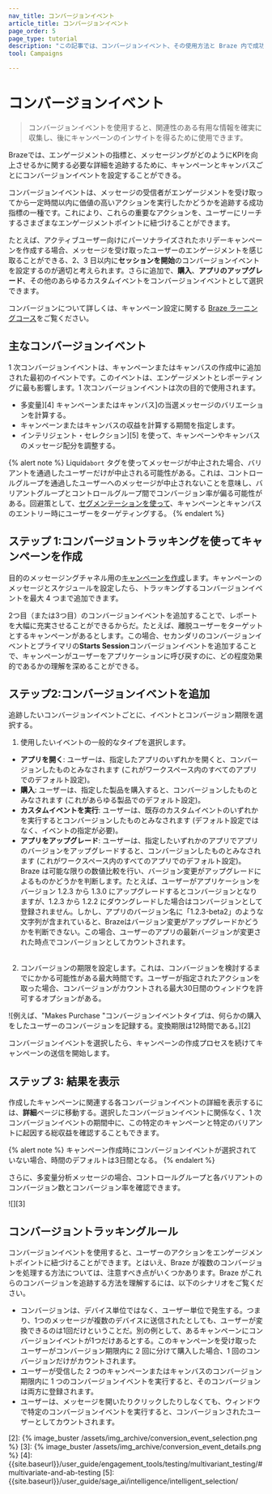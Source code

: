 ```yaml
---
nav_title: コンバージョンイベント
article_title: コンバージョンイベント
page_order: 5
page_type: tutorial
description: "この記事では、コンバージョンイベント、その使用方法と Braze 内で成功指標を定義する方法、これらのツールを使用してユーザーのエンゲージメントを確認する方法について説明します。"
tool: Campaigns

---
```

# コンバージョンイベント

> コンバージョンイベントを使用すると、関連性のある有用な情報を確実に収集し、後にキャンペーンのインサイトを得るために使用できます。 

Brazeでは、エンゲージメントの指標と、メッセージングがどのようにKPIを向上させるかに関する必要な詳細を追跡するために、キャンペーンとキャンバスごとにコンバージョンイベントを設定することができる。

コンバージョンイベントは、メッセージの受信者がエンゲージメントを受け取ってから一定時間以内に価値の高いアクションを実行したかどうかを追跡する成功指標の一種です。これにより、これらの重要なアクションを、ユーザーにリーチするさまざまなエンゲージメントポイントに紐づけることができます。 

たとえば、アクティブユーザー向けにパーソナライズされたホリデーキャンペーンを作成する場合、メッセージを受け取ったユーザーのエンゲージメントを感じ取ることができる、2、3 日以内に**セッションを開始**のコンバージョンイベントを設定するのが適切と考えられます。さらに追加で、**購入**、**アプリのアップグレード**、その他のあらゆるカスタムイベントをコンバージョンイベントとして選択できます。

コンバージョンについて詳しくは、キャンペーン設定に関する [Braze ラーニングコース](https://learning.braze.com/campaign-setup-delivery-targeting-conversions)をご覧ください。

## 主なコンバージョンイベント

1 次コンバージョンイベントは、キャンペーンまたはキャンバスの作成中に追加された最初のイベントです。このイベントは、エンゲージメントとレポーティングに最も影響します。1 次コンバージョンイベントは次の目的で使用されます。

- 多変量][4] キャンペーンまたはキャンバス]の当選メッセージのバリエーションを計算する。
- キャンペーンまたはキャンバスの収益を計算する期間を指定します。
- インテリジェント・セレクション][5] を使って、キャンペーンやキャンバスのメッセージ配分を調整する。

{% alert note %}
Liquid`abort` タグを使ってメッセージが中止された場合、バリアントを通過したユーザーだけが中止される可能性がある。これは、コントロールグループを通過したユーザーへのメッセージが中止されないことを意味し、バリアントグループとコントロールグループ間でコンバージョン率が偏る可能性がある。回避策として、[セグメンテーションを使って]({{site.baseurl}}/user_guide/engagement_tools/segments/creating_a_segment)、キャンペーンとキャンバスのエントリー時にユーザーをターゲティングする。
{% endalert %}

## ステップ 1:コンバージョントラッキングを使ってキャンペーンを作成

目的のメッセージングチャネル用の[キャンペーンを作成]({{site.baseurl}}/user_guide/engagement_tools/campaigns/building_campaigns/creating_campaign)します。キャンペーンのメッセージとスケジュールを設定したら、トラッキングするコンバージョンイベントを最大 4 つまで追加できます。

2つ目（または3つ目）のコンバージョンイベントを追加することで、レポートを大幅に充実させることができるからだ。たとえば、離脱ユーザーをターゲットとするキャンペーンがあるとします。この場合、セカンダリのコンバージョンイベントとプライマリの**Starts Session**コンバージョンイベントを追加することで、キャンペーンがユーザーをアプリケーションに呼び戻すのに、どの程度効果的であるかの理解を深めることができる。 

## ステップ2:コンバージョンイベントを追加

追跡したいコンバージョンイベントごとに、イベントとコンバージョン期限を選択する。

1. 使用したいイベントの一般的なタイプを選択します。
  - **アプリを開く**: ユーザーは、指定したアプリのいずれかを開くと、コンバージョンしたものとみなされます (これがワークスペース内のすべてのアプリでのデフォルト設定)。
  - **購入**: ユーザーは、指定した製品を購入すると、コンバージョンしたものとみなされます (これがあらゆる製品でのデフォルト設定)。
  - **カスタムイベントを実行**: ユーザーは、既存のカスタムイベントのいずれかを実行するとコンバージョンしたものとみなされます (デフォルト設定ではなく、イベントの指定が必要)。
  - **アプリをアップグレード**: ユーザーは、指定したいずれかのアプリでアプリのバージョンをアップグレードすると、コンバージョンしたものとみなされます (これがワークスペース内のすべてのアプリでのデフォルト設定)。Braze は可能な限りの数値比較を行い、バージョン変更がアップグレードによるものかどうかを判断します。たとえば、ユーザーがアプリケーションをバージョン 1.2.3 から 1.3.0 にアップグレードするとコンバージョンとなりますが、1.2.3 から 1.2.2 にダウングレードした場合はコンバージョンとして登録されません。しかし、アプリのバージョン名に「1.2.3-beta2」のような文字列が含まれていると、Brazeはバージョン変更がアップグレードかどうかを判断できない。この場合、ユーザーのアプリの最新バージョンが変更された時点でコンバージョンとしてカウントされます。<br><br>
2. コンバージョンの期限を設定します。これは、コンバージョンを検討するまでにかかる可能性がある最大時間です。ユーザーが指定されたアクションを取った場合、コンバージョンがカウントされる最大30日間のウィンドウを許可するオプションがある。  

![例えば、"Makes Purchase "コンバージョンイベントタイプは、何らかの購入をしたユーザーのコンバージョンを記録する。変換期限は12時間である。][2]

コンバージョンイベントを選択したら、キャンペーンの作成プロセスを続けてキャンペーンの送信を開始します。

## ステップ 3: 結果を表示

作成したキャンペーンに関連する各コンバージョンイベントの詳細を表示するには、**詳細**ページに移動する。選択したコンバージョンイベントに関係なく、1 次コンバージョンイベントの期間中に、この特定のキャンペーンと特定のバリアントに起因する総収益を確認することもできます。

{% alert note %}
キャンペーン作成時にコンバージョンイベントが選択されていない場合、時間のデフォルトは3日間となる。
{% endalert %}

さらに、多変量分析メッセージの場合、コントロールグループと各バリアントのコンバージョン数とコンバージョン率を確認できます。

![][3]

## コンバージョントラッキングルール

コンバージョンイベントを使用すると、ユーザーのアクションをエンゲージメントポイントに紐づけることができます。とはいえ、Braze が複数のコンバージョンを処理する方法については、注意すべき点がいくつかあります。Braze がこれらのコンバージョンを追跡する方法を理解するには、以下のシナリオをご覧ください。

- コンバージョンは、デバイス単位ではなく、ユーザー単位で発生する。つまり、1つのメッセージが複数のデバイスに送信されたとしても、ユーザーが変換できるのは1回だけということだ。別の例として、あるキャンペーンにコンバージョンイベントが1つだけあるとする。このキャンペーンを受け取ったユーザーがコンバージョン期限内に 2 回に分けて購入した場合、1 回のコンバージョンだけがカウントされます。
- ユーザーが受信した 2 つのキャンペーンまたはキャンバスのコンバージョン期限内に 1 つのコンバージョンイベントを実行すると、そのコンバージョンは両方に登録されます。
- ユーザーは、メッセージを開いたりクリックしたりしなくても、ウィンドウで特定のコンバージョンイベントを実行すると、コンバージョンされたユーザーとしてカウントされます。

[2]: {% image_buster /assets/img_archive/conversion_event_selection.png %}
[3]: {% image_buster /assets/img_archive/conversion_event_details.png %}
[4]: {{site.baseurl}}/user_guide/engagement_tools/testing/multivariant_testing/#multivariate-and-ab-testing
[5]: {{site.baseurl}}/user_guide/sage_ai/intelligence/intelligent_selection/
